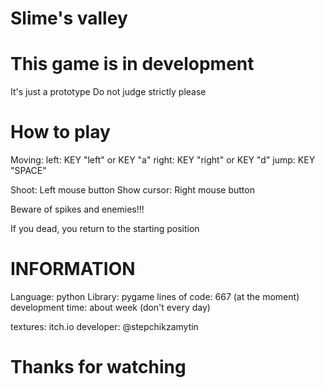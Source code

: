 # Slime's valley

# This game is in development

It's just a prototype 
Do not judge strictly please

# How to play

Moving:
left: KEY "left" or KEY "a"
right: KEY "right" or KEY "d"
jump: KEY "SPACE"

Shoot: Left mouse button
Show cursor: Right mouse button

Beware of spikes and enemies!!!

If you dead, you return to the starting position

# INFORMATION

Language: python
Library: pygame
lines of code: 667 (at the moment)
development time: about week (don't every day)

textures: itch.io
developer: @stepchikzamytin

# Thanks for watching
